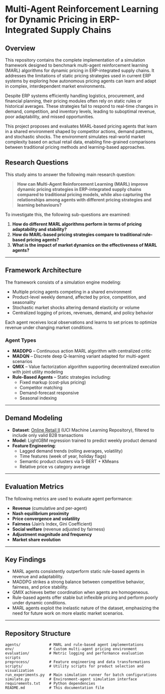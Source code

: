 # Multi-Agent Reinforcement Learning for Dynamic Pricing in ERP-Integrated Supply Chains

## Overview

This repository contains the complete implementation of a simulation framework designed to benchmark multi-agent reinforcement learning (MARL) algorithms for dynamic pricing in ERP-integrated supply chains. It addresses the limitations of static pricing strategies used in current ERP systems by exploring how autonomous pricing agents can learn and adapt in complex, interdependent market environments.

Despite ERP systems efficiently handling logistics, procurement, and financial planning, their pricing modules often rely on static rules or historical averages. These strategies fail to respond to real-time changes in demand, competition, and inventory levels, leading to suboptimal revenue, poor adaptability, and missed opportunities.

This project proposes and evaluates MARL-based pricing agents that learn in a shared environment shaped by competitor actions, demand patterns, and stochastic shocks. The environment simulates real-world market complexity based on actual retail data, enabling fine-grained comparisons between traditional pricing methods and learning-based approaches.

## Research Questions

This study aims to answer the following main research question:

> **How can Multi-Agent Reinforcement Learning (MARL) improve dynamic pricing strategies in ERP-integrated supply chains compared to traditional pricing models, while also capturing the relationships among agents with different pricing strategies and learning behaviours?**

To investigate this, the following sub-questions are examined:

1. **How do different MARL algorithms perform in terms of pricing adaptability and stability?**  
2. **How do MARL-based pricing strategies compare to traditional rule-based pricing agents?**  
3. **What is the impact of market dynamics on the effectiveness of MARL agents?**

---

## Framework Architecture

The framework consists of a simulation engine modeling:

- Multiple pricing agents competing in a shared environment  
- Product-level weekly demand, affected by price, competition, and seasonality  
- Stochastic market shocks altering demand elasticity or volume  
- Centralized logging of prices, revenues, demand, and policy behavior  

Each agent receives local observations and learns to set prices to optimize revenue under changing market conditions.

### Agent Types

- **MADDPG** – Continuous action MARL algorithm with centralized critic  
- **MADQN** – Discrete deep Q-learning variant adapted for multi-agent scenarios  
- **QMIX** – Value factorization algorithm supporting decentralized execution with joint utility modeling  
- **Rule-Based Agents** – Static strategies including:
  - Fixed markup (cost-plus pricing)
  - Competitor matching
  - Demand-forecast responsive
  - Seasonal indexing

---

## Demand Modeling

- **Dataset**: [Online Retail II](https://archive.ics.uci.edu/ml/datasets/Online+Retail+II) (UCI Machine Learning Repository), filtered to include only valid B2B transactions
- **Model**: LightGBM regression trained to predict weekly product demand
- **Feature Engineering**:
  - Lagged demand trends (rolling averages, volatility)
  - Time features (week of year, holiday flags)
  - Semantic product clusters via S-BERT + KMeans
  - Relative price vs category average

---

## Evaluation Metrics

The following metrics are used to evaluate agent performance:

- **Revenue** (cumulative and per-agent)  
- **Nash equilibrium proximity**  
- **Price convergence and volatility**  
- **Fairness** (Jain’s Index, Gini Coefficient)  
- **Social welfare** (revenue adjusted by fairness)  
- **Adjustment magnitude and frequency**  
- **Market share evolution**

---

## Key Findings

- MARL agents consistently outperform static rule-based agents in revenue and adaptability.
- MADDPG strikes a strong balance between competitive behavior, fairness, and price stability.
- QMIX achieves better coordination when agents are homogeneous.
- Rule-based agents offer stable but inflexible pricing and perform poorly under dynamic conditions.
- MARL agents exploit the inelastic nature of the dataset, emphasizing the need for future work on more elastic market scenarios.

---

## Repository Structure

```plaintext
agents/             # MARL and rule-based agent implementations
env/                # Custom multi-agent pricing environment
evaluation/         # Metric logging and performance evaluation scripts
preprocess/         # Feature engineering and data transformations
scripts/            # Utility scripts for product selection and visualization
run_experiments.py  # Main simulation runner for batch configurations
simulate.py         # Environment-agent simulation interface
requirements.txt    # Python dependencies
README.md           # This documentation file
